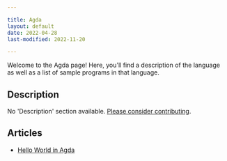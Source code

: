 ```yaml
---

title: Agda
layout: default
date: 2022-04-28
last-modified: 2022-11-20

---
```


Welcome to the Agda page! Here, you'll find a description of the language as well as a list of sample programs in that language.

## Description

No 'Description' section available. [Please consider contributing](https://github.com/TheRenegadeCoder/sample-programs-website).

## Articles

- [Hello World in Agda](https://sampleprograms.io/projects/hello-world/agda)